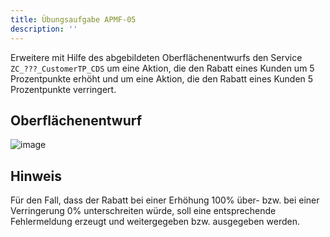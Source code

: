 ```yaml
---
title: Übungsaufgabe APMF-05
description: ''
---
```


Erweitere mit Hilfe des abgebildeten Oberflächenentwurfs den Service `ZC_???_CustomerTP_CDS` um eine Aktion, die den Rabatt eines Kunden um 5 Prozentpunkte erhöht und um eine Aktion, die den Rabatt eines Kunden 5 Prozentpunkte verringert.

## Oberflächenentwurf
![image](https://user-images.githubusercontent.com/47243617/192956794-4b88fe45-c40c-43a2-91f8-e4c45f84500c.png)

## Hinweis
Für den Fall, dass der Rabatt bei einer Erhöhung 100% über- bzw. bei einer Verringerung 0% unterschreiten würde, soll eine entsprechende Fehlermeldung erzeugt und weitergegeben bzw. ausgegeben werden.

